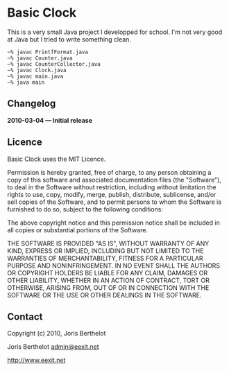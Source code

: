 # Basic Clock

This is a very small Java project I developped for school. I'm not very good at Java but I tried to write something clean.

    ~% javac PrintfFormat.java
    ~% javac Counter.java
    ~% javac CounterCollector.java
    ~% javac Clock.java
    ~% javac main.java
    ~% java main

## Changelog

**2010-03-04 — Initial release**

## Licence

Basic Clock uses the MIT Licence.

Permission is hereby granted, free of charge, to any person obtaining a copy of this software and associated documentation files (the "Software"), to deal in the Software without restriction, including without limitation the rights to use, copy, modify, merge, publish, distribute, sublicense, and/or sell copies of the Software, and to permit persons to whom the Software is furnished to do so, subject to the following conditions:

The above copyright notice and this permission notice shall be included in all copies or substantial portions of the Software.

THE SOFTWARE IS PROVIDED "AS IS", WITHOUT WARRANTY OF ANY KIND, EXPRESS OR IMPLIED, INCLUDING BUT NOT LIMITED TO THE WARRANTIES OF MERCHANTABILITY, FITNESS FOR A PARTICULAR PURPOSE AND NONINFRINGEMENT. IN NO EVENT SHALL THE AUTHORS OR COPYRIGHT HOLDERS BE LIABLE FOR ANY CLAIM, DAMAGES OR OTHER LIABILITY, WHETHER IN AN ACTION OF CONTRACT, TORT OR OTHERWISE, ARISING FROM, OUT OF OR IN CONNECTION WITH THE SOFTWARE OR THE USE OR OTHER DEALINGS IN THE SOFTWARE.

## Contact

Copyright (c) 2010, Joris Berthelot

Joris Berthelot <admin@eexit.net>

http://www.eexit.net
